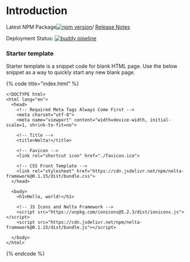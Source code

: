 # Introduction

Latest NPM Package[![npm version](https://badge.fury.io/js/nelta-framework.svg)](https://badge.fury.io/js/nelta-framework)/ [Release Notes](getting-started/changelog.md)

Deployment Status: [![buddy pipeline](https://app.buddy.works/nelta/design-system/pipelines/pipeline/288101/badge.svg?token=b0496b22a6d0bebcef915ac42486f8b87befffa5d742a36a9ed417f7173d3862)](https://app.buddy.works/nelta/design-system/pipelines/pipeline/288101)

### Starter template <a id="starter-template"></a>

Starter template is a snippet code for blank HTML page. Use the below snippet as a way to quickly start any new blank page.

{% code title="index.html" %}
```markup
<!DOCTYPE html>
<html lang="en">
  <head>
    <!-- Required Meta Tags Always Come First -->
    <meta charset="utf-8">
    <meta name="viewport" content="width=device-width, initial-scale=1, shrink-to-fit=no">

    <!-- Title -->
    <title>Nelta!</title>

    <!-- Favicon -->
    <link rel="shortcut icon" href="./favicon.ico">
    
    <!-- CSS Front Template -->
    <link rel="stylesheet" href="https://cdn.jsdelivr.net/npm/nelta-framework@0.1.15/dist/bundle.css">
  </head>

  <body>
    <h1>Hello, world!</h1>

    <!-- JS Icons and Nelta Framework -->
    <script src="https://unpkg.com/ionicons@5.2.3/dist/ionicons.js"></script>
    <script src="https://cdn.jsdelivr.net/npm/nelta-framework@0.1.15/dist/bundle.js"></script>

  </body>
</html>
```
{% endcode %}

